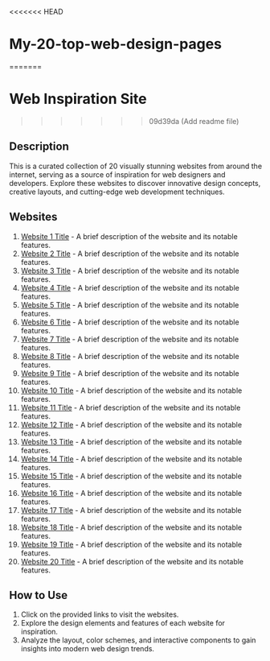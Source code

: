 <<<<<<< HEAD
# My-20-top-web-design-pages
=======
# Web Inspiration Site
>>>>>>> 09d39da (Add readme file)

## Description

This is a curated collection of 20 visually stunning websites from around the internet, serving as a source of inspiration for web designers and developers. Explore these websites to discover innovative design concepts, creative layouts, and cutting-edge web development techniques.

## Websites

1. [Website 1 Title](https://www.website1.com) - A brief description of the website and its notable features.
2. [Website 2 Title](https://www.website2.com) - A brief description of the website and its notable features.
3. [Website 3 Title](https://www.website3.com) - A brief description of the website and its notable features.
4. [Website 4 Title](https://www.website4.com) - A brief description of the website and its notable features.
5. [Website 5 Title](https://www.website5.com) - A brief description of the website and its notable features.
6. [Website 6 Title](https://www.website6.com) - A brief description of the website and its notable features.
7. [Website 7 Title](https://www.website7.com) - A brief description of the website and its notable features.
8. [Website 8 Title](https://www.website8.com) - A brief description of the website and its notable features.
9. [Website 9 Title](https://www.website9.com) - A brief description of the website and its notable features.
10. [Website 10 Title](https://www.website10.com) - A brief description of the website and its notable features.
11. [Website 11 Title](https://www.website11.com) - A brief description of the website and its notable features.
12. [Website 12 Title](https://www.website12.com) - A brief description of the website and its notable features.
13. [Website 13 Title](https://www.website13.com) - A brief description of the website and its notable features.
14. [Website 14 Title](https://www.website14.com) - A brief description of the website and its notable features.
15. [Website 15 Title](https://www.website15.com) - A brief description of the website and its notable features.
16. [Website 16 Title](https://www.website16.com) - A brief description of the website and its notable features.
17. [Website 17 Title](https://www.website17.com) - A brief description of the website and its notable features.
18. [Website 18 Title](https://www.website18.com) - A brief description of the website and its notable features.
19. [Website 19 Title](https://www.website19.com) - A brief description of the website and its notable features.
20. [Website 20 Title](https://www.website20.com) - A brief description of the website and its notable features.

## How to Use

1. Click on the provided links to visit the websites.
2. Explore the design elements and features of each website for inspiration.
3. Analyze the layout, color schemes, and interactive components to gain insights into modern web design trends.


